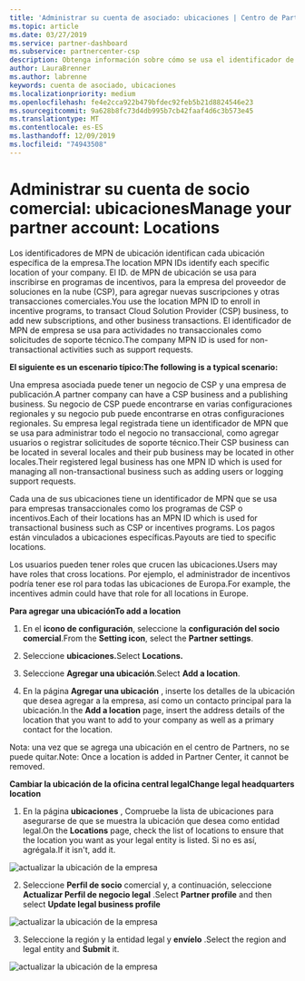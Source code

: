 ```yaml
---
title: 'Administrar su cuenta de asociado: ubicaciones | Centro de Partners'
ms.topic: article
ms.date: 03/27/2019
ms.service: partner-dashboard
ms.subservice: partnercenter-csp
description: Obtenga información sobre cómo se usa el identificador de MPN en programas de incentivos, negocios de CSP, suscripciones y otras transacciones.
author: LauraBrenner
ms.author: labrenne
keywords: cuenta de asociado, ubicaciones
ms.localizationpriority: medium
ms.openlocfilehash: fe4e2cca922b479bfdec92feb5b21d8824546e23
ms.sourcegitcommit: 9a628b8fc73d4db995b7cb42faaf4d6c3b573e45
ms.translationtype: MT
ms.contentlocale: es-ES
ms.lasthandoff: 12/09/2019
ms.locfileid: "74943508"
---
```

# <a name="manage-your-partner-account-locations"></a><span data-ttu-id="f1ac0-104">Administrar su cuenta de socio comercial: ubicaciones</span><span class="sxs-lookup"><span data-stu-id="f1ac0-104">Manage your partner account: Locations</span></span>

<span data-ttu-id="f1ac0-105">Los identificadores de MPN de ubicación identifican cada ubicación específica de la empresa.</span><span class="sxs-lookup"><span data-stu-id="f1ac0-105">The location MPN IDs identify each specific location of your company.</span></span> <span data-ttu-id="f1ac0-106">El ID. de MPN de ubicación se usa para inscribirse en programas de incentivos, para la empresa del proveedor de soluciones en la nube (CSP), para agregar nuevas suscripciones y otras transacciones comerciales.</span><span class="sxs-lookup"><span data-stu-id="f1ac0-106">You use the location MPN ID to enroll in incentive programs, to transact Cloud Solution Provider (CSP) business, to add new subscriptions, and other business transactions.</span></span> <span data-ttu-id="f1ac0-107">El identificador de MPN de empresa se usa para actividades no transaccionales como solicitudes de soporte técnico.</span><span class="sxs-lookup"><span data-stu-id="f1ac0-107">The company MPN ID is used for non-transactional activities such as support requests.</span></span>

<span data-ttu-id="f1ac0-108">**El siguiente es un escenario típico:**</span><span class="sxs-lookup"><span data-stu-id="f1ac0-108">**The following is a typical scenario:**</span></span> 

<span data-ttu-id="f1ac0-109">Una empresa asociada puede tener un negocio de CSP y una empresa de publicación.</span><span class="sxs-lookup"><span data-stu-id="f1ac0-109">A partner company can have a CSP business and a publishing business.</span></span> <span data-ttu-id="f1ac0-110">Su negocio de CSP puede encontrarse en varias configuraciones regionales y su negocio pub puede encontrarse en otras configuraciones regionales. Su empresa legal registrada tiene un identificador de MPN que se usa para administrar todo el negocio no transaccional, como agregar usuarios o registrar solicitudes de soporte técnico.</span><span class="sxs-lookup"><span data-stu-id="f1ac0-110">Their CSP business can be located in several locales and their pub business may be located in other locales.Their registered legal business has one MPN ID which is used for managing all non-transactional business such as adding users or logging support requests.</span></span> 

<span data-ttu-id="f1ac0-111">Cada una de sus ubicaciones tiene un identificador de MPN que se usa para empresas transaccionales como los programas de CSP o incentivos.</span><span class="sxs-lookup"><span data-stu-id="f1ac0-111">Each of their locations has an MPN ID which is used for transactional business such as CSP or incentives programs.</span></span> <span data-ttu-id="f1ac0-112">Los pagos están vinculados a ubicaciones específicas.</span><span class="sxs-lookup"><span data-stu-id="f1ac0-112">Payouts are tied to specific locations.</span></span>

<span data-ttu-id="f1ac0-113">Los usuarios pueden tener roles que crucen las ubicaciones.</span><span class="sxs-lookup"><span data-stu-id="f1ac0-113">Users may have roles that cross locations.</span></span> <span data-ttu-id="f1ac0-114">Por ejemplo, el administrador de incentivos podría tener ese rol para todas las ubicaciones de Europa.</span><span class="sxs-lookup"><span data-stu-id="f1ac0-114">For example, the incentives admin could have that role for all locations in Europe.</span></span>

<span data-ttu-id="f1ac0-115">**Para agregar una ubicación**</span><span class="sxs-lookup"><span data-stu-id="f1ac0-115">**To add a location**</span></span>

1. <span data-ttu-id="f1ac0-116">En el **icono de configuración**, seleccione la **configuración del socio comercial**.</span><span class="sxs-lookup"><span data-stu-id="f1ac0-116">From the **Setting icon**, select the **Partner settings**.</span></span> 

2. <span data-ttu-id="f1ac0-117">Seleccione **ubicaciones.**</span><span class="sxs-lookup"><span data-stu-id="f1ac0-117">Select **Locations.**</span></span>

3. <span data-ttu-id="f1ac0-118">Seleccione **Agregar una ubicación**.</span><span class="sxs-lookup"><span data-stu-id="f1ac0-118">Select **Add a location**.</span></span>  

4. <span data-ttu-id="f1ac0-119">En la página **Agregar una ubicación** , inserte los detalles de la ubicación que desea agregar a la empresa, así como un contacto principal para la ubicación.</span><span class="sxs-lookup"><span data-stu-id="f1ac0-119">In the **Add a location** page, insert the address details of the location that you want to add to your company as well as a primary contact for the location.</span></span>

<span data-ttu-id="f1ac0-120">Nota: una vez que se agrega una ubicación en el centro de Partners, no se puede quitar.</span><span class="sxs-lookup"><span data-stu-id="f1ac0-120">Note: Once a location is added in Partner Center, it cannot be removed.</span></span>

<span data-ttu-id="f1ac0-121">**Cambiar la ubicación de la oficina central legal**</span><span class="sxs-lookup"><span data-stu-id="f1ac0-121">**Change legal headquarters location**</span></span>

1. <span data-ttu-id="f1ac0-122">En la página **ubicaciones** , Compruebe la lista de ubicaciones para asegurarse de que se muestra la ubicación que desea como entidad legal.</span><span class="sxs-lookup"><span data-stu-id="f1ac0-122">On the **Locations** page, check the list of locations to ensure that the location you want as your legal entity is listed.</span></span> <span data-ttu-id="f1ac0-123">Si no es así, agrégala.</span><span class="sxs-lookup"><span data-stu-id="f1ac0-123">If it isn't, add it.</span></span>

![actualizar la ubicación de la empresa](images/updatepartnerprofile2.png)

2. <span data-ttu-id="f1ac0-125">Seleccione **Perfil de socio** comercial y, a continuación, seleccione **Actualizar Perfil de negocio legal** .</span><span class="sxs-lookup"><span data-stu-id="f1ac0-125">Select **Partner profile** and then select **Update legal business profile**</span></span>

![actualizar la ubicación de la empresa](images/updatepartnerprofile1.png)

3. <span data-ttu-id="f1ac0-127">Seleccione la región y la entidad legal y **envíelo** .</span><span class="sxs-lookup"><span data-stu-id="f1ac0-127">Select the region and legal entity and **Submit** it.</span></span>

![actualizar la ubicación de la empresa](images/updatepartnerprofile3.png)

